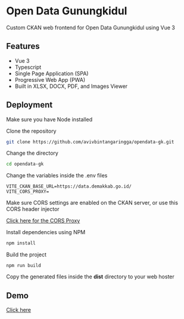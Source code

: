 
# Open Data Gunungkidul

Custom CKAN web frontend for Open Data Gunungkidul using Vue 3 




## Features

- Vue 3
- Typescript
- Single Page Application (SPA)
- Progressive Web App (PWA)
- Built in XLSX, DOCX, PDF, and Images Viewer


## Deployment

Make sure you have Node installed

Clone the repository

```bash
git clone https://github.com/avivbintangaringga/opendata-gk.git
```

Change the directory

```bash
cd opendata-gk
```

Change the variables inside the .env files
```env
VITE_CKAN_BASE_URL=https://data.demakkab.go.id/
VITE_CORS_PROXY=
```

Make sure CORS settings are enabled on the CKAN server, or use this CORS header injector

[Click here for the CORS Proxy](https://github.com/avivbintangaringga/cloudflare-cors-proxy)



Install dependencies using NPM
```bash
npm install
```

Build the project
```
npm run build
```

Copy the generated files inside the **dist** directory to your web hoster
## Demo

[Click here](https://data-gk.pages.dev/)

